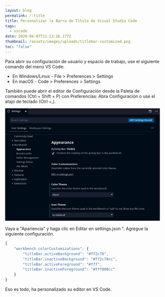 ```yaml
---
layout: blog
permalink: /:title
title: Personalizar la Barra de Título de Visual Studio Code
tags:
  - vscode
date: 2020-04-07T11:13:16.177Z
thumbnail: /assets/images/uploads/titlebar-customized.png
toc: "false"
---
```

Para abrir su configuración de usuario y espacio de trabajo, use el siguiente comando del menú VS Code:

* En Windows/Linux - File > Preferences > Settings
* En macOS - Code > Preferences > Settings

También puede abrir el editor de Configuración desde la Paleta de comandos (Ctrl + Shift + P) con Preferencias: Abra Configuración o use el atajo de teclado (Ctrl +,).

![](/assets/images/uploads/settings.png)

Vaya a "Apariencia" y haga clic en Editar en settings.json ". Agregue la siguiente configuración.

```javascript
{
    "workbench.colorCustomizations": {
        "titleBar.activeBackground": "#ff2c70",
        "titleBar.inactiveBackground": "#ff2c70cc",
        "titleBar.activeForeground": "#fff",
        "titleBar.inactiveForeground": "#fff000cc"
    } 
}
```
Eso es todo, ha personalizado su editor en VS Code.